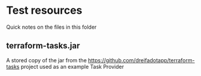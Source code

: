 # Test resources

Quick notes on the files in this folder

## terraform-tasks.jar

A stored copy of the jar from the https://github.com/dreifadotapp/terraform-tasks project used as an example Task
Provider
